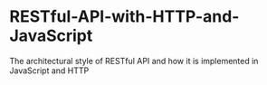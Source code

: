 # RESTful-API-with-HTTP-and-JavaScript
The architectural style of RESTful API and how it is implemented in JavaScript and HTTP
